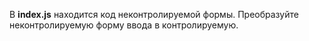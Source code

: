 В **index.js** находится код неконтролируемой формы.
Преобразуйте неконтролируемую форму ввода в контролируемую.
